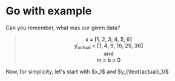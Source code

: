 # Go with example
Can you remember, what was our given data?
<br>
> <p align = 'center'><b>x = [1, 2, 3, 4, 5, 6]<br>y<sub>actual</sub> = [1, 4, 9, 16, 25, 36]<br>and<br>m = b = 0</b></p> 

<p>Now, for simplicity, let's start with $x_1$ and $y_{\text{actual}_1}$</p>
